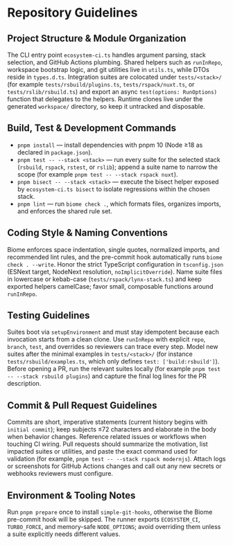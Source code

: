 # Repository Guidelines

## Project Structure & Module Organization
The CLI entry point `ecosystem-ci.ts` handles argument parsing, stack selection, and GitHub Actions plumbing. Shared helpers such as `runInRepo`, workspace bootstrap logic, and git utilities live in `utils.ts`, while DTOs reside in `types.d.ts`. Integration suites are colocated under `tests/<stack>/` (for example `tests/rsbuild/plugins.ts`, `tests/rspack/nuxt.ts`, or `tests/rslib/rsbuild.ts`) and export an async `test(options: RunOptions)` function that delegates to the helpers. Runtime clones live under the generated `workspace/` directory, so keep it untracked and disposable.

## Build, Test & Development Commands
- `pnpm install` — install dependencies with pnpm 10 (Node ≥18 as declared in `package.json`).
- `pnpm test -- --stack <stack>` — run every suite for the selected stack (`rsbuild`, `rspack`, `rstest`, or `rslib`); append a suite name to narrow the scope (for example `pnpm test -- --stack rspack nuxt`).
- `pnpm bisect -- --stack <stack>` — execute the bisect helper exposed by `ecosystem-ci.ts bisect` to isolate regressions within the chosen stack.
- `pnpm lint` — run `biome check .`, which formats files, organizes imports, and enforces the shared rule set.

## Coding Style & Naming Conventions
Biome enforces space indentation, single quotes, normalized imports, and recommended lint rules, and the pre-commit hook automatically runs `biome check . --write`. Honor the strict TypeScript configuration in `tsconfig.json` (ESNext target, NodeNext resolution, `noImplicitOverride`). Name suite files in lowercase or kebab-case (`tests/rspack/lynx-stack.ts`) and keep exported helpers camelCase; favor small, composable functions around `runInRepo`.

## Testing Guidelines
Suites boot via `setupEnvironment` and must stay idempotent because each invocation starts from a clean clone. Use `runInRepo` with explicit `repo`, `branch`, `test`, and overrides so reviewers can trace every step. Model new suites after the minimal examples in `tests/<stack>/` (for instance `tests/rsbuild/examples.ts`, which only defines `test: ['build:rsbuild']`). Before opening a PR, run the relevant suites locally (for example `pnpm test -- --stack rsbuild plugins`) and capture the final log lines for the PR description.

## Commit & Pull Request Guidelines
Commits are short, imperative statements (current history begins with `initial commit`); keep subjects ≤72 characters and elaborate in the body when behavior changes. Reference related issues or workflows when touching CI wiring. Pull requests should summarize the motivation, list impacted suites or utilities, and paste the exact command used for validation (for example, `pnpm test -- --stack rspack modernjs`). Attach logs or screenshots for GitHub Actions changes and call out any new secrets or webhooks reviewers must configure.

## Environment & Tooling Notes
Run `pnpm prepare` once to install `simple-git-hooks`, otherwise the Biome pre-commit hook will be skipped. The runner exports `ECOSYSTEM_CI`, `TURBO_FORCE`, and memory-safe `NODE_OPTIONS`; avoid overriding them unless a suite explicitly needs different values.
